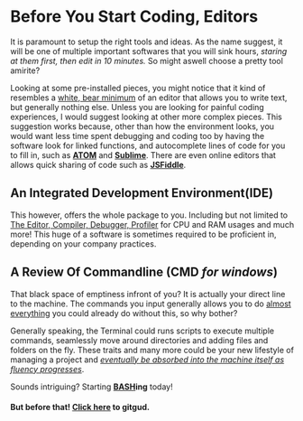 # Before You Start Coding, Editors

It is paramount to setup the right tools and ideas. As the name suggest, it will be one of multiple important softwares that you will sink hours, *staring at them first, then edit in 10 minutes.* So might aswell choose a pretty tool amirite? 

Looking at some pre-installed pieces, you might notice that it kind of resembles a [white, bear minimum](https://websitesdiy.org/wp-content/uploads/tuts/notepad0001/1-notepad-website.png) of an editor that allows you to write text, but generally nothing else. 
Unless you are looking for painful coding experiences, I would suggest looking at other more complex pieces. This suggestion works because, other than how the environment looks, you would want less time spent debugging and coding too by having the software look for linked functions, and autocomplete lines of code for you to fill in, such as **[ATOM](https://atom.io/)** and **[Sublime](https://www.sublimetext.com/)**. There are even online editors that allows quick sharing of code such as **[JSFiddle](https://jsfiddle.net/OceanXIS/tnpgcw1k/)**.

## An Integrated Development Environment(IDE) 
This however, offers the whole package to you. Including but not limited to [The Editor, Compiler, Debugger, Profiler](https://teckangaroo.com/wp-content/uploads/2019/02/Screenshot_21.png) for CPU and RAM usages and much more! This huge of a software is sometimes required to be proficient in, depending on your company practices.

## A Review Of Commandline (CMD *for windows*)
That black space of emptiness infront of you? It is actually your direct line to the machine. The commands you input generally allows you to do [almost everything](https://ryanstutorials.net/linuxtutorial/commandline.php) you could already do without this, so why bother?

Generally speaking, the Terminal could runs scripts to execute multiple commands, seamlessly move around directories and adding files and folders on the fly. These traits and many more could be your new lifestyle of managing a project and *[eventually be absorbed into the machine itself as fluency progresses](https://dev.to/nrobinson2000/why-you-need-terminal-bpd)*.

Sounds intriguing? Starting **[BASH](https://www.linuxjournal.com/content/understanding-bash-elements-programming)ing** today!
#### But before that! [Click here](https://abukhalil95.github.io/learning-journal/git-gud) to gitgud.
